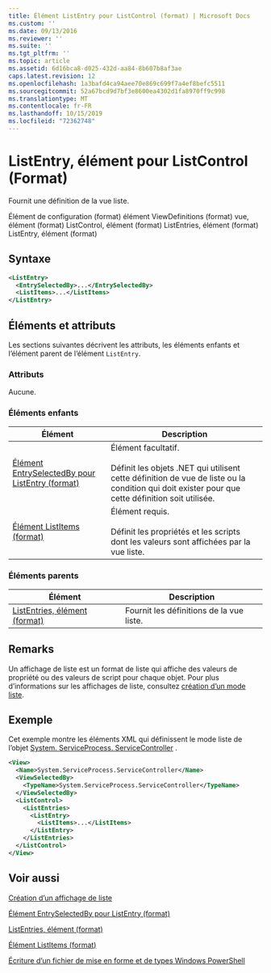 ```yaml
---
title: Élément ListEntry pour ListControl (format) | Microsoft Docs
ms.custom: ''
ms.date: 09/13/2016
ms.reviewer: ''
ms.suite: ''
ms.tgt_pltfrm: ''
ms.topic: article
ms.assetid: 6d16bca8-d025-432d-aa84-8b607b8af3ae
caps.latest.revision: 12
ms.openlocfilehash: 1a3bafd4ca94aee70e869c699f7a4ef8befc5511
ms.sourcegitcommit: 52a67bcd9d7bf3e8600ea4302d1fa8970ff9c998
ms.translationtype: MT
ms.contentlocale: fr-FR
ms.lasthandoff: 10/15/2019
ms.locfileid: "72362748"
---
```

# <a name="listentry-element-for-listcontrol-format"></a>ListEntry, élément pour ListControl (Format)

Fournit une définition de la vue liste.

Élément de configuration (format) élément ViewDefinitions (format) vue, élément (format) ListControl, élément (format) ListEntries, élément (format) ListEntry, élément (format)

## <a name="syntax"></a>Syntaxe

```xml
<ListEntry>
  <EntrySelectedBy>...</EntrySelectedBy>
  <ListItems>...</ListItems>
</ListEntry>
```

## <a name="attributes-and-elements"></a>Éléments et attributs

Les sections suivantes décrivent les attributs, les éléments enfants et l’élément parent de l’élément `ListEntry`.

### <a name="attributes"></a>Attributs

Aucune.

### <a name="child-elements"></a>Éléments enfants

|Élément|Description|
|-------------|-----------------|
|[Élément EntrySelectedBy pour ListEntry (format)](./entryselectedby-element-for-listentry-for-listcontrol-format.md)|Élément facultatif.<br /><br /> Définit les objets .NET qui utilisent cette définition de vue de liste ou la condition qui doit exister pour que cette définition soit utilisée.|
|[Élément ListItems (format)](./listitems-element-for-listentry-for-listcontrol-format.md)|Élément requis.<br /><br /> Définit les propriétés et les scripts dont les valeurs sont affichées par la vue liste.|

### <a name="parent-elements"></a>Éléments parents

|Élément|Description|
|-------------|-----------------|
|[ListEntries, élément (format)](./listentries-element-for-listcontrol-format.md)|Fournit les définitions de la vue liste.|

## <a name="remarks"></a>Remarks

Un affichage de liste est un format de liste qui affiche des valeurs de propriété ou des valeurs de script pour chaque objet. Pour plus d’informations sur les affichages de liste, consultez [création d’un mode liste](./creating-a-list-view.md).

## <a name="example"></a>Exemple

Cet exemple montre les éléments XML qui définissent le mode liste de l’objet [System. ServiceProcess. ServiceController](/dotnet/api/System.ServiceProcess.ServiceController) .

```xml
<View>
  <Name>System.ServiceProcess.ServiceController</Name>
  <ViewSelectedBy>
    <TypeName>System.ServiceProcess.ServiceController</TypeName>
  </ViewSelectedBy>
  <ListControl>
    <ListEntries>
      <ListEntry>
        <ListItems>...</ListItems>
      </ListEntry>
    </ListEntries>
  </ListControl>
</View>
```

## <a name="see-also"></a>Voir aussi

[Création d’un affichage de liste](./creating-a-list-view.md)

[Élément EntrySelectedBy pour ListEntry (format)](./entryselectedby-element-for-listentry-for-listcontrol-format.md)

[ListEntries, élément (format)](./listentries-element-for-listcontrol-format.md)

[Élément ListItems (format)](./listitems-element-for-listentry-for-listcontrol-format.md)

[Écriture d’un fichier de mise en forme et de types Windows PowerShell](./writing-a-powershell-formatting-file.md)
